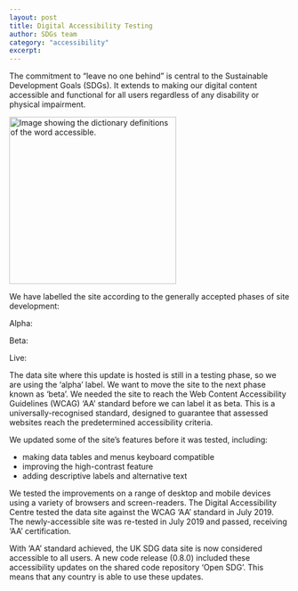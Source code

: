```yaml
---
layout: post
title: Digital Accessibility Testing
author: SDGs team
category: "accessibility"
excerpt: 
---
```


The commitment to “leave no one behind” is central to the Sustainable Development Goals (SDGs). It extends to making our digital content accessible and functional for all users regardless of any disability or physical impairment.

<img src="https://sustainabledevelopment-uk.github.io/public/blog/accessible-definition.png" alt="Image showing the dictionary definitions of the word accessible." height="300px">

We have labelled the site according to the generally accepted phases of site development:

Alpha: 

Beta: 

Live: 

The data site where this update is hosted is still in a testing phase, so we are using the ‘alpha’ label. We want to move the site to the next phase known as ‘beta’. We needed the site to reach the Web Content Accessibility Guidelines (WCAG) ‘AA’ standard before we can label it as beta. This is a universally-recognised standard, designed to guarantee that assessed websites reach the predetermined accessibility criteria. 

We updated some of the site’s features before it was tested, including:

*	making data tables and menus keyboard compatible
*	improving the high-contrast feature
*	adding descriptive labels and alternative text

We tested the improvements on a range of desktop and mobile devices using a variety of browsers and screen-readers.
The Digital Accessibility Centre tested the data site against the WCAG ‘AA’ standard in July 2019. The newly-accessible site was re-tested in July 2019 and passed, receiving ‘AA’ certification.

With ‘AA’ standard achieved, the UK SDG data site is now considered accessible to all users. A new code release (0.8.0) included these accessibility updates on the shared code repository ‘Open SDG’. This means that any country is able to use these updates.
